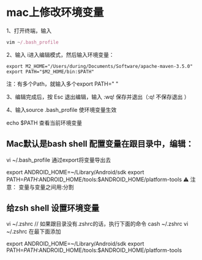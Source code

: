 # mac上修改环境变量

1、打开终端，输入
```js
vim ~/.bash_profile
```

2、输入 i进入编辑模式，然后输入环境变量：
```
export M2_HOME="/Users/during/Documents/Software/apache-maven-3.5.0"
export PATH="$M2_HOME/bin:$PATH"

```

注：有多个Path，就输入多个export PATH=" "

3、编辑完成后，按 Esc 退出编辑，输入 :wq! 保存并退出（:q! 不保存退出  ）

4、输入source .bash_profile 使环境变量生效






 echo $PATH 查看当前环境变量



## Mac默认是bash shell 配置变量在跟目录中，编辑：

vi ~/.bash_profile
通过export将变量导出去

export ANDROID_HOME=~/Library/Android/sdk
export PATH=$PATH:$ANDROID_HOME/tools:$ANDROID_HOME/platform-tools
⚠️ 注意： 变量与变量之间用:分割

## 给zsh shell 设置环境变量
vi ~/.zshrc
// 如果跟目录没有.zshrc的话，执行下面的命令
cash  ~/.zshrc
vi ~/.zshrc
在最下面添加

export ANDROID_HOME=~/Library/Android/sdk
export PATH=$PATH:$ANDROID_HOME/tools:$ANDROID_HOME/platform-tools

